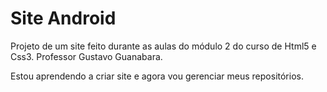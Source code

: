 # Site Android
 Projeto de um site feito durante as aulas do módulo 2 do curso de Html5 e Css3. Professor Gustavo Guanabara.

Estou aprendendo a criar site e agora vou gerenciar meus repositórios.